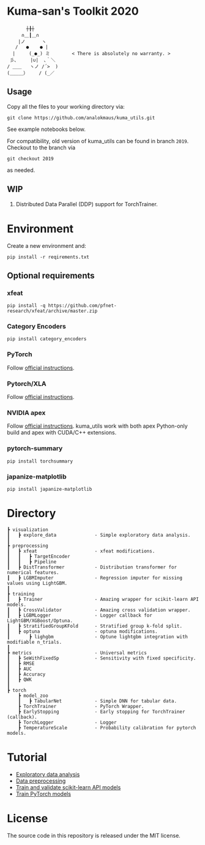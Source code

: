 # Kuma-san's Toolkit 2020

```
　 　 　┼╂┼
　 　 ∩＿┃＿∩
    |ノ      ヽ
   /   ●    ● |
  |     (_●_) ミ        < There is absolutely no warranty. >
 彡､     |∪|  ､｀＼ 
/ ＿＿   ヽノ /´>  )
(＿＿＿）    / (_／
```
## Usage
Copy all the files to your working directory via:

`git clone https://github.com/analokmaus/kuma_utils.git`

See example notebooks below.

For compatibility, old version of kuma_utils can be found in branch `2019`. 
Checkout to the branch via 

`git checkout 2019` 

as needed.

## WIP
1. Distributed Data Parallel (DDP) support for TorchTrainer.

# Environment
Create a new environment and:

`pip install -r reqirements.txt`
## Optional requirements
### xfeat
`pip install -q https://github.com/pfnet-research/xfeat/archive/master.zip`
### Category Encoders
`pip install category_encoders`
### **PyTorch**
Follow [official instructions](https://pytorch.org/get-started/locally/).
### Pytorch/XLA
Follow [official instructions](https://github.com/pytorch/xla).
### NVIDIA apex
Follow [official instructions](https://github.com/NVIDIA/apex). 
kuma_utils work with both apex Python-only build and apex with CUDA/C++ extensions.
### pytorch-summary
`pip install torchsummary`
### japanize-matplotlib
`pip install japanize-matplotlib`


# Directory
```
┣ visualization
┃   ┣ explore_data              - Simple exploratory data analysis.
┃
┣ preprocessing
┃   ┣ xfeat                     - xfeat modifications.
┃   ┃   ┣ TargetEncoder
┃   ┃   ┣ Pipeline
┃   ┣ DistTransformer           - Distribution transformer for numerical features. 
┃   ┣ LGBMImputer               - Regression imputer for missing values using LightGBM.
┃
┣ training
┃   ┣ Trainer                   - Amazing wrapper for scikit-learn API models.
┃   ┣ CrossValidator            - Amazing cross validation wrapper.
┃   ┣ LGBMLogger                - Logger callback for LightGBM/XGBoost/Optuna.
┃   ┣ StratifiedGroupKFold      - Stratified group k-fold split.
┃   ┣ optuna                    - optuna modifications.
┃       ┣ lighgbm               - Optune lightgbm integration with modifiable n_trials.
┃
┣ metrics                       - Universal metrics
┃   ┣ SeWithFixedSp             - Sensitivity with fixed specificity.
┃   ┣ RMSE
┃   ┣ AUC
┃   ┣ Accuracy
┃   ┣ QWK
┃
┣ torch
    ┣ model_zoo
    ┃   ┣ TabularNet            - Simple DNN for tabular data.
    ┣ TorchTrainer              - PyTorch Wrapper.
    ┣ EarlyStopping             - Early stopping for TorchTrainer (callback).
    ┣ TorchLogger               - Logger
    ┣ TemperatureScale          - Probability calibration for pytorch models.

```

# Tutorial
- [Exploratory data analysis](examples/Data_preprocessing.ipynb)
- [Data preprocessing](examples/Data_preprocessing.ipynb)
- [Train and validate scikit-learn API models](examples/Train_and_validate_models.ipynb)
- [Train PyTorch models](examples/Train_pytorch_models.ipynb)


# License
The source code in this repository is released under the MIT license.